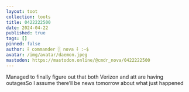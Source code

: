 ```yaml
---
layout: toot
collection: toots
title: 0422222500
date: 2024-04-22
published: true
tags: []
pinned: false
author: ⸸ commander ░ nova ⸸ :~$
avatar: /img/avatar/daemon.jpeg
mastodon: https://mastodon.online/@cmdr_nova/0422222500
---
```


Managed to finally figure out that both Verizon and att are having outagesSo I assume there’ll be news tomorrow about what just happened
